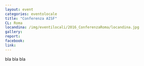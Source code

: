 ```yaml
---
layout: event
categories: eventolocale
title: "Conferenza AISF"
CL: Roma
locandina: /img/eventilocali/2016_ConferenzaRoma/locandina.jpg
gallery:
report:
facebook:
link:
---
```


bla bla bla
